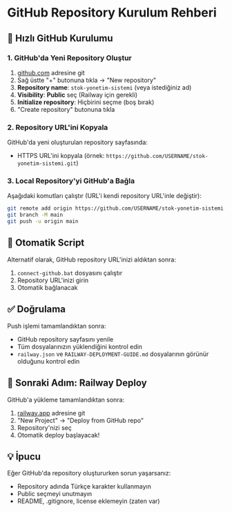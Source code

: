 # GitHub Repository Kurulum Rehberi

## 🚀 Hızlı GitHub Kurulumu

### 1. GitHub'da Yeni Repository Oluştur
1. [github.com](https://github.com) adresine git
2. Sağ üstte "+" butonuna tıkla → "New repository"
3. **Repository name**: `stok-yonetim-sistemi` (veya istediğiniz ad)
4. **Visibility**: **Public** seç (Railway için gerekli)
5. **Initialize repository**: Hiçbirini seçme (boş bırak)
6. "Create repository" butonuna tıkla

### 2. Repository URL'ini Kopyala
GitHub'da yeni oluşturulan repository sayfasında:
- HTTPS URL'ini kopyala (örnek: `https://github.com/USERNAME/stok-yonetim-sistemi.git`)

### 3. Local Repository'yi GitHub'a Bağla
Aşağıdaki komutları çalıştır (URL'i kendi repository URL'inle değiştir):

```bash
git remote add origin https://github.com/USERNAME/stok-yonetim-sistemi.git
git branch -M main
git push -u origin main
```

## 🔧 Otomatik Script

Alternatif olarak, GitHub repository URL'inizi aldıktan sonra:

1. `connect-github.bat` dosyasını çalıştır
2. Repository URL'inizi girin
3. Otomatik bağlanacak

## ✅ Doğrulama

Push işlemi tamamlandıktan sonra:
- GitHub repository sayfasını yenile
- Tüm dosyalarınızın yüklendiğini kontrol edin
- `railway.json` ve `RAILWAY-DEPLOYMENT-GUIDE.md` dosyalarının görünür olduğunu kontrol edin

## 🚀 Sonraki Adım: Railway Deploy

GitHub'a yükleme tamamlandıktan sonra:
1. [railway.app](https://railway.app) adresine git
2. "New Project" → "Deploy from GitHub repo"
3. Repository'nizi seç
4. Otomatik deploy başlayacak!

## 💡 İpucu

Eğer GitHub'da repository oluştururken sorun yaşarsanız:
- Repository adında Türkçe karakter kullanmayın
- Public seçmeyi unutmayın
- README, .gitignore, license eklemeyin (zaten var)
